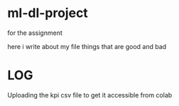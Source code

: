 # ml-dl-project
for the assignment

here i write
about my file
things that are
good and bad


# LOG
Uploading the kpi csv file to get it accessible from colab
